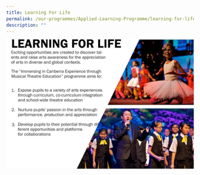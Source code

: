 ```yaml
---
title: Learning For Life
permalink: /our-programmes/Applied-Learning-Programme/learning-for-life
description: ""
---
```


![](/images/Learning%20for%20Life.jpg)